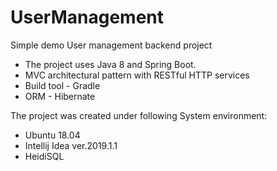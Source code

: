 # UserManagement

Simple demo User management backend project 

- The project uses Java 8 and Spring Boot.
- MVC architectural pattern with RESTful HTTP services
- Build tool - Gradle  
- ORM - Hibernate

 The project was created under following System environment:
   - Ubuntu  18.04
   - Intellij Idea ver.2019.1.1
   - HeidiSQL
 
